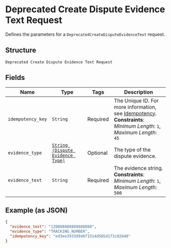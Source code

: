 
# Deprecated Create Dispute Evidence Text Request

Defines the parameters for a `DeprecatedCreateDisputeEvidenceText` request.

## Structure

`Deprecated Create Dispute Evidence Text Request`

## Fields

| Name | Type | Tags | Description |
|  --- | --- | --- | --- |
| `idempotency_key` | `String` | Required | The Unique ID. For more information, see [Idempotency](../../https://developer.squareup.com/docs/working-with-apis/idempotency).<br>**Constraints**: *Minimum Length*: `1`, *Maximum Length*: `45` |
| `evidence_type` | [`String (Dispute Evidence Type)`](../../doc/models/dispute-evidence-type.md) | Optional | The type of the dispute evidence. |
| `evidence_text` | `String` | Required | The evidence string.<br>**Constraints**: *Minimum Length*: `1`, *Maximum Length*: `500` |

## Example (as JSON)

```json
{
  "evidence_text": "1Z8888888888888888",
  "evidence_type": "TRACKING_NUMBER",
  "idempotency_key": "ed3ee3933d946f1514d505d173c82648"
}
```

